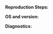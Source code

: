 <!--- 
Replace this comment with a description of the problem.

Please help us by providing all of the details listed below. A complete and thoughtful issue request with research on possible root causes and diagnostics goes a very long way in helping us rapidly get your issues resolved. 
--> 

**Reproduction Steps:**

**OS and version:**    

**Diagnostics:** 
<!-- Provide output of 'docker run <DOCKER_OPTIONS> eclise/che info' -->

<!-- If asked, provide a support bundle with 'docker run <DOCKER_OPTIONS> eclise/che info --bundle' -->
<!-- If asked, provide CLI debugging info by adding '--trace' to your commands -->
